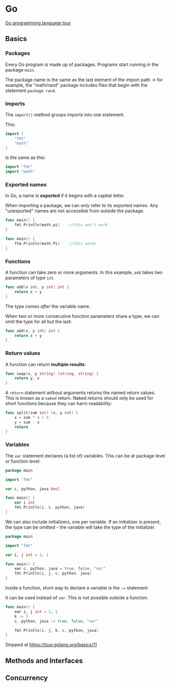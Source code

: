# Go

[Go programming language tour](https://tour.golang.org/)

## Basics

### Packages

Every Go program is made up of packages. Programs start running in the package ```main```.

The package name is the same as the last element of the import path -> for example, the "math/rand" package includes files that begin with the statement ```package rand```.

### Imports

The ```import()``` method groups imports into one statement.

This:

```go
import (
	"fmt"
	"math"
)
```

Is the same as this:

```go
import "fmt"
import "math"
```

### Exported names

In Go, a name is **exported** if it begins with a capital letter.

When importing a package, we can only refer to its exported names. Any "unexported" names are not accessible from outside the package.

```go
func main() {
	fmt.Println(math.pi)	//this won't work
}

func main() {
	ftm.Println(math.Pi)	//this works
}
```

### Functions

A function can take zero or more arguments. In this example, ```add``` takes two parameters of type ```int```.

```go
func add(x int, y int) int {
	return x + y
}
```

The type comes *after* the variable name.

When two or more consecutive function parameters share a type, we can omit the type for all but the last:

```go
func add(x, y int) int {
	return x + y
}
```
### Return values

A function can return **multiple results**:

```go
func swap(x, y string) (string, string) {
	return y, x
}
```

A ```return``` statement without arguments returns the named return values. This is known as a ```naked``` return. Naked returns should only be used for short functions because they can harm readability:

```go
func split(sum int) (x, y int) {
	x = sum * 4 / 9
	y = sum - x
	return
}
```

### Variables

The ```var``` statement declares (a list of) variables. This can be at package level or function level:

```go
package main

import "fmt"

var c, python, java bool

func main() {
	var i int
	fmt.Println(i, c, python, java)
}
```

We can also include initializers, one per variable. If an initializer is present, the type can be omitted - the variable will take the type of the initializer.

```go
package main

import "fmt"

var i, j int = 1, 2

func main() {
	var c, python, java = true, false, "no!"
	fmt.Println(i, j, c, python, java)
}
```

Inside a function, short way to declare a variable is the ```:=``` statement.

It can be used instead of ```var```. This is not possible outside a function.

```go
func main() {
	var i, j int = 1, 2
	k := 3
	c, python, java := true, false, "no!"

	fmt.Println(i, j, k, c, python, java)
}
```

Stopped at https://tour.golang.org/basics/11

## Methods and Interfaces

## Concurrency